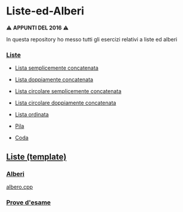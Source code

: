 # Liste-ed-Alberi

⚠️ **APPUNTI DEL 2016** ⚠️

In questa repository ho messo tutti gli esercizi relativi a liste ed alberi

### [Liste](https://github.com/Helias/Esercizi-Programmazione-su-Liste-ed-Alberi/tree/master/Liste)

- [Lista semplicemente concatenata](https://github.com/Helias/Esercizi-Programmazione-su-Liste-ed-Alberi/blob/master/Liste/listasemplice.cpp)
- [Lista doppiamente concatenata](https://github.com/Helias/Esercizi-Programmazione-su-Liste-ed-Alberi/blob/master/Liste/listadoppia.cpp)

- [Lista circolare semplicemente concatenata](https://github.com/Helias/Esercizi-Programmazione-su-Liste-ed-Alberi/blob/master/Liste/listasemplice%20circolare.cpp)
- [Lista circolare doppiamente concatenata](https://github.com/Helias/Esercizi-Programmazione-su-Liste-ed-Alberi/blob/master/Liste/listadoppia%20circolare.cpp)

- [Lista ordinata](https://github.com/Helias/Esercizi-Programmazione-su-Liste-ed-Alberi/blob/master/Liste/ListaOrdinata.cpp)

- [Pila](https://github.com/Helias/Esercizi-Programmazione-su-Liste-ed-Alberi/blob/master/Liste/Pila%20%28stack%29.cpp)
- [Coda](https://github.com/Helias/Esercizi-Programmazione-su-Liste-ed-Alberi/blob/master/Liste/Coda.cpp)

## [Liste (template)](https://github.com/Helias/Esercizi-Programmazione-su-Liste-ed-Alberi/tree/master/Liste%20(template))

### [Alberi](https://github.com/Helias/Esercizi-Programmazione-su-Liste-ed-Alberi/tree/master/Alberi)

[albero.cpp](https://github.com/Helias/Esercizi-Programmazione-su-Liste-ed-Alberi/blob/master/Alberi/albero.cpp)

### [Prove d'esame](https://github.com/Helias/Esercizi-Programmazione-su-Liste-ed-Alberi/tree/master/Prove%20d%27esame)
